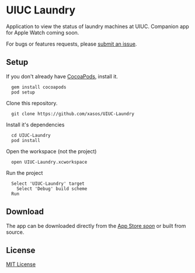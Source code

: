 UIUC Laundry
========

Application to view the status of laundry machines at UIUC. Companion app for Apple Watch coming soon.

For bugs or features requests, please [submit an issue](https://github.com/xasos/UIUC-Laundry/issues/new).

## Setup
If you don't already have [CocoaPods](http://cocoapods.org/), install it.

      gem install cocoapods
      pod setup

Clone this repository.

      git clone https://github.com/xasos/UIUC-Laundry

Install it's dependencies

      cd UIUC-Laundry
      pod install

Open the workspace (not the project)

      open UIUC-Laundry.xcworkspace

Run the project

      Select 'UIUC-Laundry' target
        Select 'Debug' build scheme
      Run

## Download 
The app can be downloaded directly from the [App Store <i>soon</i>](http://appstore.com) or built from source.

## License
[MIT License](LICENSE)
